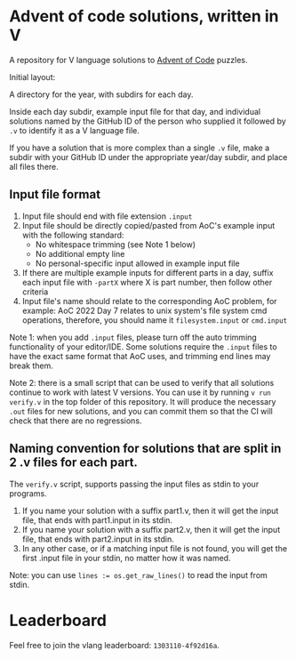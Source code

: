 # Advent of code solutions, written in V

A repository for V language solutions to [Advent of Code](https://adventofcode.com/about) puzzles.

Initial layout:

A directory for the year, with subdirs for each day.

Inside each day subdir, example input file for that day, and individual solutions named
by the GitHub ID of the person who supplied it followed by `.v` to identify it as a V
language file.

If you have a solution that is more complex than a single `.v` file, make a subdir with
your GitHub ID under the appropriate year/day subdir, and place all files there.

## Input file format

1. Input file should end with file extension `.input`
2. Input file should be directly copied/pasted from AoC's example input with the following
standard:
    - No whitespace trimming (see Note 1 below)
    - No additional empty line
    - No personal-specific input allowed in example input file
3. If there are multiple example inputs for different parts in a day, suffix each
input file with `-partX` where X is part number, then follow other criteria
4. Input file's name should relate to the corresponding AoC problem, for example: AoC 2022
Day 7 relates to unix system's file system cmd operations, therefore, you should
name it `filesystem.input` or `cmd.input`

Note 1: when you add `.input` files, please turn off the auto trimming
functionality of your editor/IDE. Some solutions require the `.input`
files to have the exact same format that AoC uses, and trimming end
lines may break them.

Note 2: there is a small script that can be used to verify that all
solutions continue to work with latest V versions. You can use it by
running `v run verify.v` in the top folder of this repository.
It will produce the necessary `.out` files for new solutions, and you
can commit them so that the CI will check that there are no
regressions.

## Naming convention for solutions that are split in 2 .v files for each part.

The `verify.v` script, supports passing the input files as stdin to your programs.

1. If you name your solution with a suffix part1.v, then it will get the
input file, that ends with part1.input in its stdin.
2. If you name your solution with a suffix part2.v, then it will get the
input file, that ends with part2.input in its stdin.
3. In any other case, or if a matching input file is not found, you will
get the first .input file in your stdin, no matter how it was named.

Note: you can use `lines := os.get_raw_lines()` to read the input from stdin.

# Leaderboard

Feel free to join the vlang leaderboard: `1303110-4f92d16a`.
